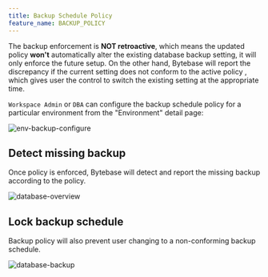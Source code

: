 ```yaml
---
title: Backup Schedule Policy
feature_name: BACKUP_POLICY
---
```


<HintBlock type="info">

The backup enforcement is **NOT retroactive**, which means the updated policy **won't** automatically alter the existing database backup setting, it will only enforce the future setup. On the other hand, Bytebase will report the discrepancy if the current setting does not conform to the active policy , which gives user the control to switch the existing setting at the appropriate time.

</HintBlock>

`Workspace Admin` or `DBA` can configure the backup schedule policy for a particular environment from the "Environment" detail page:

![env-backup-configure](/content/docs/disaster-recovery/backup/env-backup-configure.webp)

## Detect missing backup

Once policy is enforced, Bytebase will detect and report the missing backup according to the policy.

![database-overview](/content/docs/database-overview.png)

## Lock backup schedule

Backup policy will also prevent user changing to a non-conforming backup schedule.

![database-backup](/content/docs/disaster-recovery/backup/database-backup.webp)
